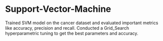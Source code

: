 # Support-Vector-Machine
Trained SVM model on the cancer dataset and evaluated important metrics like accuracy, precision  and recall. Conducted a Grid_Search hyperparametric tuning to get the best parameters and accuracy.
